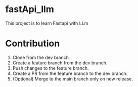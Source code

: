 # fastApi_llm
This project is to learn Fastapi with LLm

# Contribution
1. Clone from the dev branch 
2. Create a feature branch from the dev branch.
3. Push changes to the feature branch.
4. Create a PR from the feature branch to the dev branch.
5. (Optional) Merge to the main branch only on new release.

